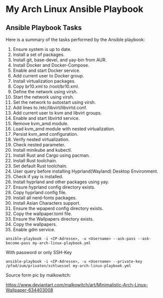 # My Arch Linux Ansible Playbook

## Ansible Playbook Tasks

Here is a summary of the tasks performed by the Ansible playbook:

1. Ensure system is up to date.
2. Install a set of packages.
3. Install git, base-devel, and yay-bin from AUR.
4. Install Docker and Docker-Compose.
5. Enable and start Docker service.
6. Add current user to Docker group.
7. Install virtualization packages.
8. Copy br10.xml to /root/br10.xml.
9. Define the network using virsh.
10. Start the network using virsh.
11. Set the network to autostart using virsh.
12. Add lines to /etc/libvirt/libvirtd.conf.
13. Add current user to kvm and libvirt groups.
14. Enable and start libvirtd service.
15. Remove kvm_amd module.
16. Load kvm_amd module with nested virtualization.
17. Persist kvm_amd configuration.
18. Verify nested virtualization.
19. Check nested parameter.
20. Install minikube and kubectl.
21. Install Rust and Cargo using pacman.
22. Install Rust toolchain.
23. Set default Rust toolchain.
24. User query before installing Hyprland(Wayland) Desktop Environment.
25. Check if yay is installed.
26. Install hyprland and other packages using yay.
27. Ensure hyprland config directory exists.
28. Copy hyprland config file.
29. Install all nerd-fonts packages.
30. Install Asian Characters support.
31. Ensure the wpaperd config directory exists.
32. Copy the wallpaper.toml file.
33. Ensure the Wallpapers directory exists.
34. Copy the wallpapers.
35. Enable gdm service.

```
ansible-playbook -i <IP-Adresse>, -u <Username> --ask-pass --ask-become-pass my-arch-linux-playbook.yml
```

With password or only SSH-Key

```
ansible-playbook -i <IP-Adresse>, -u <Username> --private-key /pfad/zum/privaten/schluessel my-arch-linux-playbook.yml
```

Source form pic by malkowitch: 

https://www.deviantart.com/malkowitch/art/Minimalistic-Arch-Linux-Wallpaper-634403008

